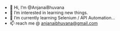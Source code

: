 - 👋 Hi, I’m @AnjanaiBhuvana
- 👀 I’m interested in learning new things.
- 🌱 I’m currently learning Selenium / API Automation...
- 📫 reach me @ anjanaibhuvana@gmail.com

<!---
AnjanaiBhuvana/AnjanaiBhuvana is a ✨ special ✨ repository because its `README.md` (this file) appears on your GitHub profile.
You can click the Preview link to take a look at your changes.
--->
